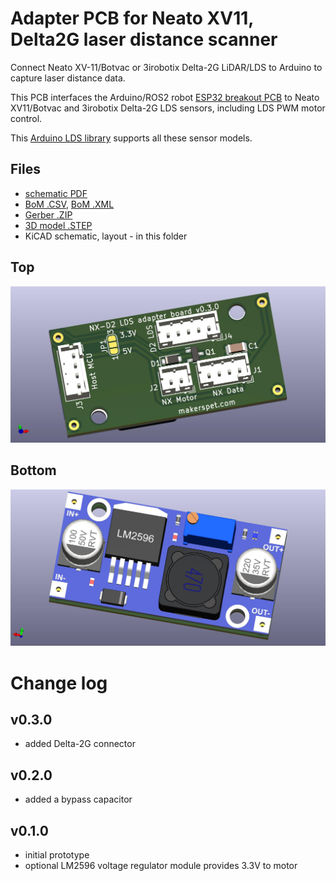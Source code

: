 # Adapter PCB for Neato XV11, Delta2G laser distance scanner

Connect Neato XV-11/Botvac or 3irobotix Delta-2G LiDAR/LDS to Arduino to capture laser distance data.

This PCB interfaces the Arduino/ROS2 robot [ESP32 breakout PCB](https://github.com/makerspet/pcb/tree/main/esp32_breakout) to Neato XV11/Botvac and 3irobotix Delta-2G LDS sensors, including LDS PWM motor control.

This [Arduino LDS library](https://github.com/kaiaai/LDS) supports all these sensor models.

## Files
- [schematic PDF](output/neato_delta_adapter_schematic.pdf)
- [BoM .CSV](output/neato_delta_adapter_BoM.csv), [BoM .XML](output/neato_delta_adapter_BoM.xml)
- [Gerber .ZIP](output/neato_delta_adapter_gerber.zip)
- [3D model .STEP](output/neato_delta_adapter.step)
- KiCAD schematic, layout - in this folder

## Top
![PCB 3D view from top](output/neato_delta_adapter_top.jpg)

## Bottom
![PCB 3D view from top](output/neato_delta_adapter_bottom.jpg)

# Change log

## v0.3.0
- added Delta-2G connector

## v0.2.0
- added a bypass capacitor

## v0.1.0
- initial prototype
- optional LM2596 voltage regulator module provides 3.3V to motor
